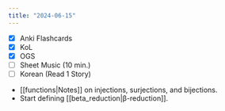 ```yaml
---
title: "2024-06-15"
---
```


- [x] Anki Flashcards
- [x] KoL
- [x] OGS
- [ ] Sheet Music (10 min.)
- [ ] Korean (Read 1 Story)

* [[functions|Notes]] on injections, surjections, and bijections.
* Start defining [[beta_reduction|β-reduction]].